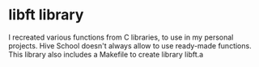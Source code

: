# libft library

I recreated various functions from C libraries, to use in my personal projects. Hive School doesn't always allow to use ready-made functions. 
This library also includes a Makefile to create library libft.a
